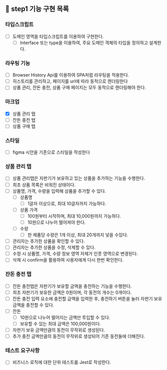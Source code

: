 ## 🎯 step1 기능 구현 목록

### 타입스크립트

- [ ] 도메인 영역을 타입스크립트를 이용하여 구현한다.
  - [ ] Interface 또는 type을 이용하여, 주요 도메인 객체의 타입을 정의하고 설계한다.

### 라우팅 기능

- [ ] Browser History Api를 이용하여 SPA처럼 라우팅을 적용한다.
- [ ] 히스토리를 관리하고, 페이지를 url에 따라 동적으로 렌더링한다
- [ ] 상품 관리, 잔돈 충전, 상품 구매 페이지는 모두 동적으로 렌더링해야 한다.

### 마크업

- [x] 상품 관리 탭
- [ ] 잔돈 충전 탭
- [ ] 상품 구매 탭

### 스타일

- [ ] figma 시안을 기준으로 스타일을 작성한다

### 상품 관리 탭

- [ ] 상품 관리탭은 자판기가 보유하고 있는 상품을 추가하는 기능을 수행한다.
- [ ] 최초 상품 목록은 비워진 상태이다.
- [ ] 상품명, 가격, 수량을 입력해 상품을 추가할 수 있다.
  - [ ] 상품명
    - [ ] 1글자 이상으로, 최대 10글자까지 가능하다.
  - [ ] 상품 가격
    - [ ] 100원부터 시작하며, 최대 10,000원까지 가능하다.
    - [ ] 10원으로 나누어 떨어져야 한다.
  - [ ] 수량
    - [ ] 한 제품당 수량은 1개 이상, 최대 20개까지 넣을 수있다.
- [ ] 관리자는 추가한 상품을 확인할 수 있다.
- [ ] 관리자는 추가한 상품을 수정, 삭제할 수 있다.
- [ ] 수정 시 상품명, 가격, 수량 정보 영역 자체가 인풋 영역으로 변경된다.
- [ ] 삭제 시 confirm을 활용하여 사용자에게 다시 한번 확인한다.

### 잔돈 충전 탭

- [ ] 잔돈 충전탭은 자판기가 보유할 금액을 충전하는 기능을 수행한다.
- [ ] 최초 자판기가 보유한 금액은 0원이며, 각 동전의 개수는 0개이다.
- [ ] 잔돈 충전 입력 요소에 충전할 금액을 입력한 후, 충전하기 버튼을 눌러 자판기 보유 금액을 충전할 수 있다.
- [ ] 잔돈
  - [ ] 10원으로 나누어 떨어지는 금액만 투입할 수 있다.
  - [ ] 보유할 수 있는 최대 금액은 100,000원이다.
- [ ] 자판기 보유 금액만큼의 동전이 무작위로 생성된다.
- [ ] 추가 충전 금액만큼의 동전이 무작위로 생성되어 기존 동전들에 더해진다.

### 테스트 요구사항

- [ ] 비즈니스 로직에 대한 단위 테스트를 Jest로 작성한다.
